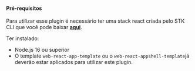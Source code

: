 #### **Pré-requisitos**
Para utilizar esse plugin é necessário ter uma stack react criada pelo STK CLI que você pode baixar [**aqui**](https://stackspot.com.br/).

Ter instalado:
- Node.js 16 ou superior
- O template `web-react-app-template` ou o `web-react-appshell-template`já deverão estar aplicados para utilizar este plugin.
